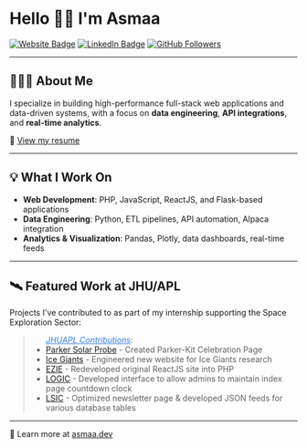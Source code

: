 # Hello 👋🏽 I'm Asmaa

<a href="https://asmaa.dev/" target="_blank"><img src="https://img.shields.io/badge/Website-red" alt="Website Badge"></a>
<a href="https://www.linkedin.com/in/asmaa-a-17021713b/" target="_blank"><img src="https://img.shields.io/badge/LinkedIn-blue" alt="LinkedIn Badge"></a>
<a href="https://github.com/blkpvnthr" target="_blank"><img src="https://img.shields.io/github/followers/blkpvnthr?label=Follow&style=social" alt="GitHub Followers"></a>

---

## 👩🏽‍💻 About Me

I specialize in building high-performance full-stack web applications and data-driven systems, with a focus on **data engineering**, **API integrations**, and **real-time analytics**.

📄 [View my resume](https://drive.google.com/file/d/1TNi7127nPwad_xj6kHCqHXqqE5UPSkZ7/view?usp=sharing)

---

## 💡 What I Work On

- **Web Development**: PHP, JavaScript, ReactJS, and Flask-based applications  
- **Data Engineering**: Python, ETL pipelines, API automation, Alpaca integration  
- **Analytics & Visualization**: Pandas, Plotly, data dashboards, real-time feeds  

---

## 🛰️ Featured Work at JHU/APL

Projects I've contributed to as part of my internship supporting the Space Exploration Sector:

<blockquote>
 <ul> <em style="color: rgb(52, 122, 235);"><u>JHUAPL Contributions</u></em>:
  <li><a href="https://parkersolarprobe.jhuapl.edu/parker-kit/" target="_blank">Parker Solar Probe</a> - Created Parker-Kit Celebration Page</li>
  <li><a href="https://icegiants.jhuapl.edu/" target="_blank">Ice Giants</a> - Engineered new website for Ice Giants research</li>
  <li><a href="https://ezie.jhuapl.edu/" target="_blank">EZIE</a> - Redeveloped original ReactJS site into PHP</li>
  <li><a href="https://logic.jhuapl.edu/" target="_blank">LOGIC</a> - Developed interface to allow admins to maintain index page countdown clock</li>
  <li><a href="https://lsic.jhuapl.edu/" target="_blank">LSIC</a> - Optimized newsletter page & developed JSON feeds for various database tables</li>
</ul>
</blockquote>

---

🔗 Learn more at [asmaa.dev](https://asmaa.dev)

